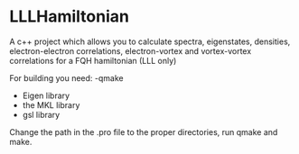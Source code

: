 # LLLHamiltonian
A c++  project which allows you to calculate spectra, eigenstates, densities, electron-electron correlations, electron-vortex and vortex-vortex correlations for a FQH hamiltonian (LLL only)


For building you need:
-qmake
- Eigen library
- the MKL library
- gsl library 

Change the path in the .pro file to the proper directories, run qmake and make.

